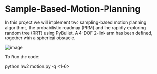 # Sample-Based-Motion-Planning
In this project we will implement two sampling-based motion planning algorithms, the probabilistic roadmap (PRM) and the rapidly exploring random tree (RRT) using PyBullet. A 4-DOF 2-link arm has been defined, together with a spherical obstacle.

![image](https://github.com/laleth15/Sample-Based-Motion-Planning/assets/63454572/aebbf2dd-343b-4cf0-be9a-53475e0eb2c9)

To Run the code:

python hw2 motion.py -q <1-6>

